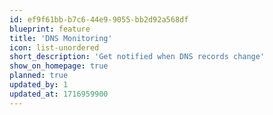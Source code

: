 ```yaml
---
id: ef9f61bb-b7c6-44e9-9055-bb2d92a568df
blueprint: feature
title: 'DNS Monitoring'
icon: list-unordered
short_description: 'Get notified when DNS records change'
show_on_homepage: true
planned: true
updated_by: 1
updated_at: 1716959900
---
```

